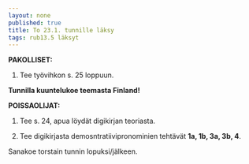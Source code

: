 ```yaml
---
layout: none
published: true
title: To 23.1. tunnille läksy
tags: rub13.5 läksyt
---
```

**PAKOLLISET:**

1. Tee työvihkon s. 25 loppuun.

**Tunnilla kuuntelukoe teemasta Finland!**

**POISSAOLIJAT:**

1. Tee s. 24, apua löydät digikirjan teoriasta.

2. Tee digikirjasta demosntratiivipronominien tehtävät **1a, 1b, 3a, 3b, 4**.

Sanakoe torstain tunnin lopuksi/jälkeen.


